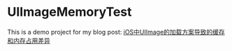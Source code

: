 UIImageMemoryTest
=================

This is a demo project for my blog post: [iOS中UIImage的加载方案导致的缓存和内存占用差异](http://leewongstudio.com/post/ioszhong-uiimagede-jia-zai-fang-an-dao-zhi-de-huan-cun-chai-yi)
